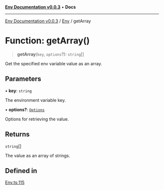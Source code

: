[**Env Documentation v0.0.3**](../../README.md) • **Docs**

***

[Env Documentation v0.0.3](../../modules.md) / [Env](../README.md) / getArray

# Function: getArray()

> **getArray**(`key`, `options`?): `string`[]

Get the specified env variable value as an array.

## Parameters

• **key**: `string`

The environment variable key.

• **options?**: [`Options`](../../declarations/interfaces/Options.md)

Options for retrieving the value.

## Returns

`string`[]

The value as an array of strings.

## Defined in

[Env.ts:115](https://github.com/stonemjs/env/blob/b9384c9f2eaa1e1c01fd002559fef84ab6a88948/src/Env.ts#L115)
